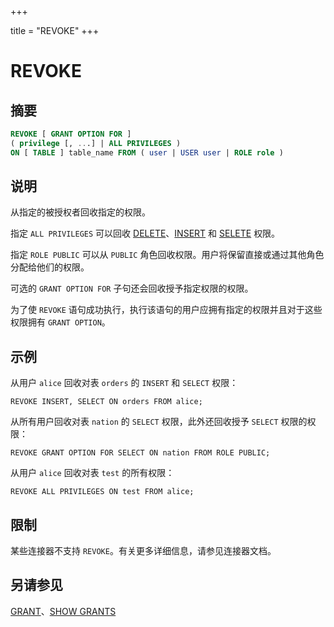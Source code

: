 +++

title = "REVOKE"
+++

# REVOKE

## 摘要

``` sql
REVOKE [ GRANT OPTION FOR ]
( privilege [, ...] | ALL PRIVILEGES )
ON [ TABLE ] table_name FROM ( user | USER user | ROLE role )
```

## 说明

从指定的被授权者回收指定的权限。

指定 `ALL PRIVILEGES` 可以回收 [DELETE](./delete.html)、[INSERT](./insert.html) 和 [SELETE](./select.html) 权限。

指定 `ROLE PUBLIC` 可以从 `PUBLIC` 角色回收权限。用户将保留直接或通过其他角色分配给他们的权限。

可选的 `GRANT OPTION FOR` 子句还会回收授予指定权限的权限。

为了使 `REVOKE` 语句成功执行，执行该语句的用户应拥有指定的权限并且对于这些权限拥有 `GRANT OPTION`。

## 示例

从用户 `alice` 回收对表 `orders` 的 `INSERT` 和 `SELECT` 权限：

    REVOKE INSERT, SELECT ON orders FROM alice;

从所有用户回收对表 `nation` 的 `SELECT` 权限，此外还回收授予 `SELECT` 权限的权限：

    REVOKE GRANT OPTION FOR SELECT ON nation FROM ROLE PUBLIC;

从用户 `alice` 回收对表 `test` 的所有权限：

    REVOKE ALL PRIVILEGES ON test FROM alice;

## 限制

某些连接器不支持 `REVOKE`。有关更多详细信息，请参见连接器文档。

## 另请参见

[GRANT](./grant.html)、[SHOW GRANTS](./show-grants.html)